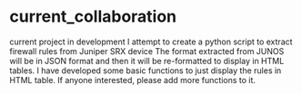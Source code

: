 # current_collaboration
current project in development
I attempt to create a python script to extract firewall rules from Juniper SRX device
The format extracted from JUNOS will be in JSON format and then it will be re-formatted to display in HTML tables.
I have developed some basic functions to just display the rules in HTML table. If anyone interested, please add more functions to it.
